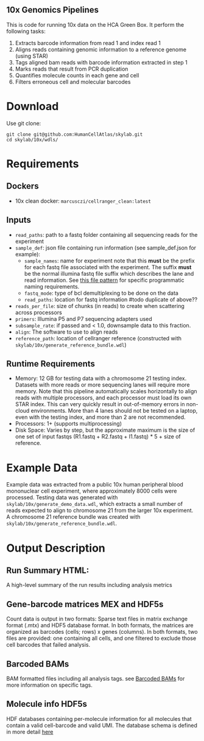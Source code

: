 ## 10x Genomics Pipelines

This is code for running 10x data on the HCA Green Box. It perform the 
following tasks: 

1. Extracts barcode information from read 1 and index read 1
2. Aligns reads containing genomic information to a reference genome (using STAR)
3. Tags aligned bam reads with barcode information extracted in step 1
4. Marks reads that result from PCR duplication
5. Quantifies molecule counts in each gene and cell
6. Filters erroneous cell and molecular barcodes

# Download
Use git clone:
```
git clone git@github.com:HumanCellAtlas/skylab.git
cd skylab/10x/wdls/
```

# Requirements
## Dockers
- 10x clean docker: `marcusczi/cellranger_clean:latest`

## Inputs
- `read_paths`: path to a fastq folder containing all sequencing reads for the experiment
- `sample_def`: json file containing run information (see sample_def.json for example): 
  - `sample_names`: name for experiment note that this **must** be the prefix for each fastq file associated with the experiment. The suffix **must** be the normal illumina fastq file suffix which describes the lane and read information. See <a href=https://github.com/10XGenomics/cellranger/blob/master/tenkit/lib/python/tenkit/fasta.py#L218>this file pattern</a> for specific programmatic naming requirements. 
  - `fastq_mode`: type of bcl demultiplexing to be done on the data
  - `read_paths`: location for fastq information #todo duplicate of above??
- `reads_per_file`: size of chunks (in reads) to create when scattering across processors
- `primers`: Illumina P5 and P7 sequencing adapters used
- `subsample_rate`: if passed and < 1.0, downsample data to this fraction. 
- `align`: The software to use to align reads
- `reference_path`: location of cellranger reference 
  (constructed with `skylab/10x/generate_reference_bundle.wdl`)

## Runtime Requirements
- Memory: 12 GB for testing data with a chromosome 21 testing index. Datasets with more reads or more sequencing lanes will require more memory. Note that this pipeline automatically scales horizontally to align reads with multiple processors, and each processor must load its own STAR index. This can very quickly result in out-of-memory errors in non-cloud environments. More than 4 lanes should not be tested on a laptop, even with the testing index, and more than 2 are not recommended. 
- Processors: 1+ (supports multiprocessing)
- Disk Space: Varies by step, but the approximate maximum is the size of one set of input fastqs 
(R1.fastq + R2.fastq + I1.fastq) * 5 + size of reference. 

# Example Data
Example data was extracted from a public 10x human peripheral blood mononuclear cell 
experiment, where approximately 8000 cells were processed. Testing data was generated with 
`skylab/10x/generate_demo_data.wdl`, which extracts a small number of reads expected to align 
to chromosome 21 from the larger 10x experiment. A chromosome 21 reference bundle was created
with `skylab/10x/generate_reference_bundle.wdl`.    

# Output Description
## Run Summary HTML:
A high-level summary of the run results including analysis metrics 
## Gene-barcode matrices MEX and HDF5s
Count data is output in two formats: Sparse text files in matrix exchange format (.mtx) and HDF5 
database format. In both formats, the matrices are organized as barcodes (cells; rows) x genes 
(columns). In both formats, two files are provided: one containing all cells, and one filtered
to exclude those cell barcodes that failed analysis. 

## Barcoded BAMs
BAM formatted files including all analysis tags. see <a href=https://support.10xgenomics.com/single-cell-gene-expression/software/pipelines/latest/output/bam>Barcoded BAMs</a>
for more information on specific tags. 

## Molecule info HDF5s
HDF databases containing per-molecule information for all molecules that contain a valid 
cell-barcode and valid UMI. The database schema is defined in more detail <a href=https://support.10xgenomics.com/single-cell-gene-expression/software/pipelines/latest/output/molecule_info>here</a>
